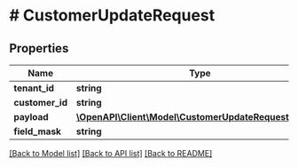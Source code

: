 # # CustomerUpdateRequest


## Properties 


Name | Type | Description | Notes
------------ | ------------- | ------------- | -------------
**tenant_id**| **string** |   | [optional]
**customer_id**| **string** |   | [optional]
**payload**| [**\OpenAPI\Client\Model\CustomerUpdateRequestPayload**](CustomerUpdateRequestPayload.md) |   | [optional]
**field_mask**| **string** |   | [optional]


[[Back to Model list]](../../README.md#models) [[Back to API list]](../../README.md#endpoints) [[Back to README]](../../README.md)

